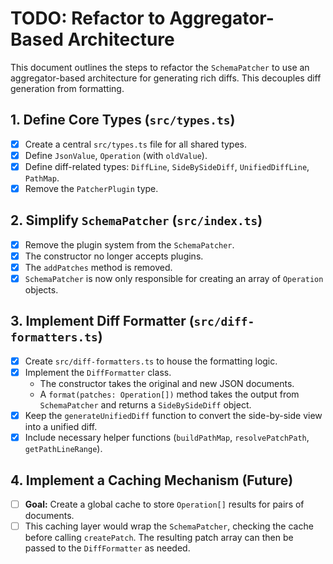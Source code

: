 # TODO: Refactor to Aggregator-Based Architecture

This document outlines the steps to refactor the `SchemaPatcher` to use an aggregator-based architecture for generating rich diffs. This decouples diff generation from formatting.

## 1. Define Core Types (`src/types.ts`)

- [x] Create a central `src/types.ts` file for all shared types.
- [x] Define `JsonValue`, `Operation` (with `oldValue`).
- [x] Define diff-related types: `DiffLine`, `SideBySideDiff`, `UnifiedDiffLine`, `PathMap`.
- [x] Remove the `PatcherPlugin` type.

## 2. Simplify `SchemaPatcher` (`src/index.ts`)

- [x] Remove the plugin system from the `SchemaPatcher`.
- [x] The constructor no longer accepts plugins.
- [x] The `addPatches` method is removed.
- [x] `SchemaPatcher` is now only responsible for creating an array of `Operation` objects.

## 3. Implement Diff Formatter (`src/diff-formatters.ts`)

- [x] Create `src/diff-formatters.ts` to house the formatting logic.
- [x] Implement the `DiffFormatter` class.
  - The constructor takes the original and new JSON documents.
  - A `format(patches: Operation[])` method takes the output from `SchemaPatcher` and returns a `SideBySideDiff` object.
- [x] Keep the `generateUnifiedDiff` function to convert the side-by-side view into a unified diff.
- [x] Include necessary helper functions (`buildPathMap`, `resolvePatchPath`, `getPathLineRange`).

## 4. Implement a Caching Mechanism (Future)

- [ ] **Goal:** Create a global cache to store `Operation[]` results for pairs of documents.
- [ ] This caching layer would wrap the `SchemaPatcher`, checking the cache before calling `createPatch`. The resulting patch array can then be passed to the `DiffFormatter` as needed. 